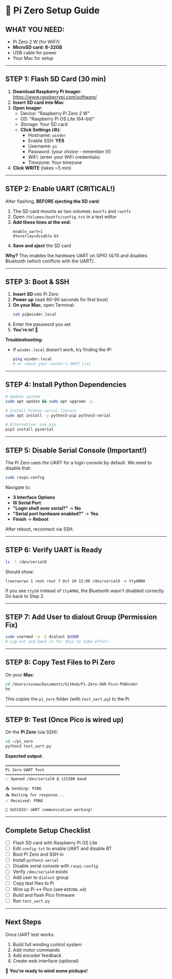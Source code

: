 # 🚀 Pi Zero Setup Guide

## WHAT YOU NEED:
- Pi Zero 2 W (for WiFi!)
- **MicroSD card: 8-32GB**
- USB cable for power
- Your Mac for setup

---

## STEP 1: Flash SD Card (30 min)

1. **Download Raspberry Pi Imager**: https://www.raspberrypi.com/software/
2. **Insert SD card into Mac**
3. **Open Imager**:
   - Device: "Raspberry Pi Zero 2 W"
   - OS: "Raspberry Pi OS Lite (64-bit)"
   - Storage: Your SD card
   - **Click Settings (⚙️):**
     * Hostname: `winder`
     * Enable SSH: **YES**
     * Username: `pi` 
     * Password: (your choice - remember it!)
     * WiFi: (enter your WiFi credentials)
     * Timezone: Your timezone
4. **Click WRITE** (takes ~5 min)

---

## STEP 2: Enable UART (CRITICAL!)

After flashing, **BEFORE ejecting the SD card**:

1. The SD card mounts as two volumes: `bootfs` and `rootfs`
2. Open `/Volumes/bootfs/config.txt` in a text editor
3. **Add these lines at the end:**
   ```
   enable_uart=1
   dtoverlay=disable-bt
   ```
4. **Save and eject** the SD card

**Why?** This enables the hardware UART on GPIO 14/15 and disables Bluetooth (which conflicts with the UART).

---

## STEP 3: Boot & SSH

1. **Insert SD** into Pi Zero
2. **Power up** (wait 60-90 seconds for first boot)
3. **On your Mac**, open Terminal:
   ```bash
   ssh pi@winder.local
   ```
4. Enter the password you set
5. **You're in!** 🎉

**Troubleshooting:**
- If `winder.local` doesn't work, try finding the IP:
  ```bash
  ping winder.local
  # or check your router's DHCP list
  ```

---

## STEP 4: Install Python Dependencies

```bash
# Update system
sudo apt update && sudo apt upgrade -y

# Install Python serial library
sudo apt install -y python3-pip python3-serial

# Alternative: use pip
pip3 install pyserial
```

---

## STEP 5: Disable Serial Console (Important!)

The Pi Zero uses the UART for a login console by default. We need to disable that:

```bash
sudo raspi-config
```

Navigate to:
- **3 Interface Options**
- **I6 Serial Port**
- **"Login shell over serial?"** → **No**
- **"Serial port hardware enabled?"** → **Yes**
- **Finish** → **Reboot**

After reboot, reconnect via SSH.

---

## STEP 6: Verify UART is Ready

```bash
ls -l /dev/serial0
```

Should show:
```
lrwxrwxrwx 1 root root 7 Oct 20 12:00 /dev/serial0 -> ttyAMA0
```

If you see `ttyS0` instead of `ttyAMA0`, the Bluetooth wasn't disabled correctly. Go back to Step 2.

---

## STEP 7: Add User to dialout Group (Permission Fix)

```bash
sudo usermod -a -G dialout $USER
# Log out and back in for this to take effect
```

---

## STEP 8: Copy Test Files to Pi Zero

On your **Mac**:

```bash
cd /Users/ssnow/Documents/GitHub/Pi-Zero-SKR-Pico-PUWinder
he
```

This copies the `pi_zero` folder (with `test_uart.py`) to the Pi.

---

## STEP 9: Test (Once Pico is wired up)

On the **Pi Zero** (via SSH):

```bash
cd ~/pi_zero
python3 test_uart.py
```

**Expected output:**
```
==================================================
Pi Zero UART Test
==================================================
✅ Opened /dev/serial0 @ 115200 baud

📤 Sending: PING
📥 Waiting for response...
✅ Received: PONG

🎉 SUCCESS! UART communication working!
```

---

## Complete Setup Checklist

- [ ] Flash SD card with Raspberry Pi OS Lite
- [ ] Edit `config.txt` to enable UART and disable BT
- [ ] Boot Pi Zero and SSH in
- [ ] Install `python3-serial`
- [ ] Disable serial console with `raspi-config`
- [ ] Verify `/dev/serial0` exists
- [ ] Add user to `dialout` group
- [ ] Copy test files to Pi
- [ ] Wire up Pi ↔ Pico (see `WIRING.md`)
- [ ] Build and flash Pico firmware
- [ ] Run `test_uart.py`

---

## Next Steps

Once UART test works:
1. Build full winding control system
2. Add motor commands
3. Add encoder feedback
4. Create web interface (optional)

🎸 **You're ready to wind some pickups!**

